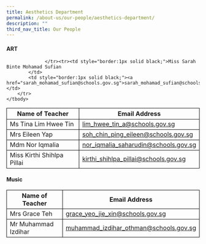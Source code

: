 ```yaml
---
title: Aesthetics Department
permalink: /about-us/our-people/aesthetics-department/
description: ""
third_nav_title: Our People
---
```

<h4>ART</h4>
<table>
	<thead>
		<tr>
        	<th style="border:1px solid black;">Name of Teacher</th>
			<th style="border:1px solid black;">Email Address</th>
		</tr>
	</thead>
	<tbody>
		<tr>
            <td style="border:1px solid black;">Ms Tina Lim Hwee Tin</td>
			<td style="border:1px solid black;"><a href="lim_hwee_tin_a@schools.gov.sg">lim_hwee_tin_a@schools.gov.sg</a></td>
		</tr>
		<tr>
            <td style="border:1px solid black;">Mrs Eileen Yap</td>
			<td style="border:1px solid black;"><a href="soh_chin_ping_eileen@schools.gov.sg">soh_chin_ping_eileen@schools.gov.sg</a></td>
		</tr>
		<tr>
            <td style="border:1px solid black;">Mdm Nor Iqmalia</td>
			<td style="border:1px solid black;"><a href="nor_iqmalia_saharudin@schools.gov.sg">nor_iqmalia_saharudin@schools.gov.sg</a></td>
		</tr>
        <tr>
            <td style="border:1px solid black;">Miss Kirthi Shihlpa Pillai
</td>
			<td style="border:1px solid black;"><a href="kirthi_shihlpa_pillai@schools.gov.sg">kirthi_shihlpa_pillai@schools.gov.sg</a></td>
						
				  </tr><tr><td style="border:1px solid black;">Miss Sarah Binte Mohamad Sufian
			</td>
			<td style="border:1px solid black;"><a href="sarah_mohamad_sufian@schools.gov.sg">sarah_mohamad_sufian@schools.gov.sg</a></td>
		</tr>
	</tbody>
</table>

<h4>Music</h4>

<table>
	<thead>
		<tr>
      <th style="border:1px solid black;">Name of Teacher</th>
			<th style="border:1px solid black;">Email Address</th>
		</tr>
	</thead>
	<tbody>
   <tr>
       <td style="border:1px solid black;">Mrs Grace Teh
			</td>
			<td style="border:1px solid black;"><a href="grace_yeo_jie_xin@schools.gov.sg">grace_yeo_jie_xin@schools.gov.sg</a></td>
	</tr>
		  <tr><td style="border:1px solid black;">Mr Muhammad Izdihar
			</td>
			<td style="border:1px solid black;"><a href="Muhammad_Izdihar_Othman@schools.gov.sg">muhammad_izdihar_othman@schools.gov.sg</a>
	</td></tr></tbody>
</table>